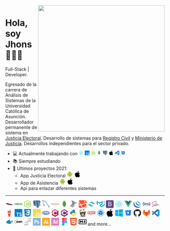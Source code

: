 <img src="https://hum-systems.com/site/templates/images/platform_illustration.png" align="right"  width="400" height="400">


# Hola, soy Jhons 🙋🏼‍♂️


Full-Stack | Developer.

Egresado de la carrera de Análisis de Sistemas de la Universidad Católica de Asunción. 
Desarrollador permanente de sistema en [Justicia Electoral](https://www.tsje.gov.py).
Desarrollo de sistemas para [Registro Civil](https://www.registrocivil.gov.py) y [Ministerio de Justicia](https://www.ministeriodejusticia.gov.py
).
Desarrollos independientes para el sector privado.



- 💻 Actualmente trabajando con  <img width="15" height="15" src="https://raw.githubusercontent.com/devicons/devicon/master/icons/react/react-original.svg"> <img width="15" height="15" src="https://raw.githubusercontent.com/devicons/devicon/master/icons/typescript/typescript-plain.svg"> <img width="15" height="15" src="https://raw.githubusercontent.com/devicons/devicon/master/icons/nodejs/nodejs-original.svg"> <img width="15" height="15" src="https://raw.githubusercontent.com/devicons/devicon/master/icons/mongodb/mongodb-original.svg"> <img width="15" height="15" src="https://raw.githubusercontent.com/devicons/devicon/master/icons/postgresql/postgresql-original.svg"> <img width="15" height="15" src="https://raw.githubusercontent.com/devicons/devicon/master/icons/apple/apple-original.svg"> <img width="15" height="15" src="https://raw.githubusercontent.com/devicons/devicon/master/icons/vscode/vscode-original.svg"> <img width="15" height="15" src="https://raw.githubusercontent.com/devicons/devicon/master/icons/bitbucket/bitbucket-original.svg">
- 📚 Siempre estudiando 
- 👾 Ultimos proyectos 2021: 
  - App Justicia Electoral <a href="https://play.google.com/store/apps/details?id=com.justiciaelectoral.apptsje"><img width="20" height="20" src="https://raw.githubusercontent.com/devicons/devicon/master/icons/android/android-original.svg"></a> <a href="https://apps.apple.com/us/app/tsje-justicia-electoral/id1583936649"><img width="20" height="20" src="https://raw.githubusercontent.com/devicons/devicon/master/icons/apple/apple-original.svg"></a>
  - App de Asistencia <a href="https://play.google.com/store/apps/details?id=com.justiciaelectoral.apprrhh"><img width="20" height="20" src="https://raw.githubusercontent.com/devicons/devicon/master/icons/android/android-original.svg"></a> <a href="https://apps.apple.com/bo/app/tsje-rrhh/id1571988906"><img width="20" height="20" src="https://raw.githubusercontent.com/devicons/devicon/master/icons/apple/apple-original.svg"></a>
  - Api para enlazar diferentes sistemas

---


<img width="25" height="25" src="https://raw.githubusercontent.com/devicons/devicon/master/icons/apache/apache-original.svg"> 
<img width="25" height="25" src="https://raw.githubusercontent.com/devicons/devicon/master/icons/nginx/nginx-original.svg">
<img width="25" height="25" src="https://raw.githubusercontent.com/devicons/devicon/master/icons/nodejs/nodejs-original.svg">


<img width="25" height="25" src="https://raw.githubusercontent.com/devicons/devicon/master/icons/postgresql/postgresql-original.svg">
<img width="25" height="25" src="https://raw.githubusercontent.com/devicons/devicon/master/icons/mysql/mysql-original.svg">
<img width="25" height="25" src="https://raw.githubusercontent.com/devicons/devicon/master/icons/oracle/oracle-original.svg">
<img width="25" height="25" src="https://raw.githubusercontent.com/devicons/devicon/master/icons/mongodb/mongodb-original.svg">
<img width="25" height="25" src="https://raw.githubusercontent.com/devicons/devicon/master/icons/microsoftsqlserver/microsoftsqlserver-plain.svg">

<img width="25" height="25" src="https://raw.githubusercontent.com/devicons/devicon/master/icons/laravel/laravel-plain.svg">
<img width="25" height="25" src="https://raw.githubusercontent.com/devicons/devicon/master/icons/tailwindcss/tailwindcss-plain.svg">
<img width="25" height="25" src="https://raw.githubusercontent.com/devicons/devicon/master/icons/materialui/materialui-plain.svg">
<img width="25" height="25" src="https://raw.githubusercontent.com/devicons/devicon/master/icons/bootstrap/bootstrap-plain.svg">
<img width="25" height="25" src="https://raw.githubusercontent.com/devicons/devicon/master/icons/react/react-original.svg">
<img width="25" height="25" src="https://raw.githubusercontent.com/devicons/devicon/master/icons/vuejs/vuejs-original.svg">

<img width="25" height="25" src="https://raw.githubusercontent.com/devicons/devicon/master/icons/jquery/jquery-original.svg">
<img width="25" height="25" src="https://raw.githubusercontent.com/devicons/devicon/master/icons/less/less-plain-wordmark.svg">
<img width="25" height="25" src="https://raw.githubusercontent.com/devicons/devicon/master/icons/sass/sass-original.svg">
<img width="25" height="25" src="https://raw.githubusercontent.com/devicons/devicon/master/icons/gulp/gulp-plain.svg">
<img width="25" height="25" src="https://raw.githubusercontent.com/devicons/devicon/master/icons/typescript/typescript-plain.svg">

<img width="25" height="25" src="https://raw.githubusercontent.com/devicons/devicon/master/icons/css3/css3-original.svg">
<img width="25" height="25" src="https://raw.githubusercontent.com/devicons/devicon/master/icons/javascript/javascript-plain.svg">
<img width="25" height="25" src="https://raw.githubusercontent.com/devicons/devicon/master/icons/php/php-plain.svg">
<img width="25" height="25" src="https://raw.githubusercontent.com/devicons/devicon/master/icons/cplusplus/cplusplus-original.svg">
<img width="25" height="25" src="https://raw.githubusercontent.com/devicons/devicon/master/icons/csharp/csharp-original.svg">
<img width="25" height="25" src="https://raw.githubusercontent.com/devicons/devicon/master/icons/python/python-original.svg">


<img width="25" height="25" src="https://raw.githubusercontent.com/devicons/devicon/master/icons/composer/composer-original.svg">
<img width="25" height="25" src="https://raw.githubusercontent.com/devicons/devicon/master/icons/npm/npm-original-wordmark.svg">
<img width="25" height="25" src="https://raw.githubusercontent.com/devicons/devicon/master/icons/webpack/webpack-original.svg">


<img width="25" height="25" src="https://raw.githubusercontent.com/devicons/devicon/master/icons/apple/apple-original.svg">
<img width="25" height="25" src="https://raw.githubusercontent.com/devicons/devicon/master/icons/windows8/windows8-original.svg">


<img width="25" height="25" src="https://raw.githubusercontent.com/devicons/devicon/master/icons/bitbucket/bitbucket-original.svg">
<img width="25" height="25" src="https://raw.githubusercontent.com/devicons/devicon/master/icons/github/github-original.svg">
<img width="25" height="25" src="https://raw.githubusercontent.com/devicons/devicon/master/icons/gitlab/gitlab-original.svg">


<img width="25" height="25" src="https://raw.githubusercontent.com/devicons/devicon/master/icons/vscode/vscode-original.svg">

<img width="25" height="25" src="https://raw.githubusercontent.com/devicons/devicon/master/icons/docker/docker-original.svg">

<img width="25" height="25" src="https://raw.githubusercontent.com/devicons/devicon/master/icons/ssh/ssh-original-wordmark.svg">

<img width="25" height="25" src="https://raw.githubusercontent.com/devicons/devicon/master/icons/putty/putty-plain.svg">




<img width="25" height="25" src="https://raw.githubusercontent.com/devicons/devicon/master/icons/photoshop/photoshop-plain.svg">
<img width="25" height="25" src="https://raw.githubusercontent.com/devicons/devicon/master/icons/illustrator/illustrator-plain.svg">
<img width="25" height="25" src="https://raw.githubusercontent.com/devicons/devicon/master/icons/xd/xd-plain.svg">
<img width="25" height="25" src="https://raw.githubusercontent.com/devicons/devicon/master/icons/figma/figma-original.svg">

<img width="25" height="25" src="https://raw.githubusercontent.com/devicons/devicon/master/icons/html5/html5-original.svg">
<img width="25" height="25" src="https://raw.githubusercontent.com/devicons/devicon/master/icons/markdown/markdown-original.svg"> and more...
